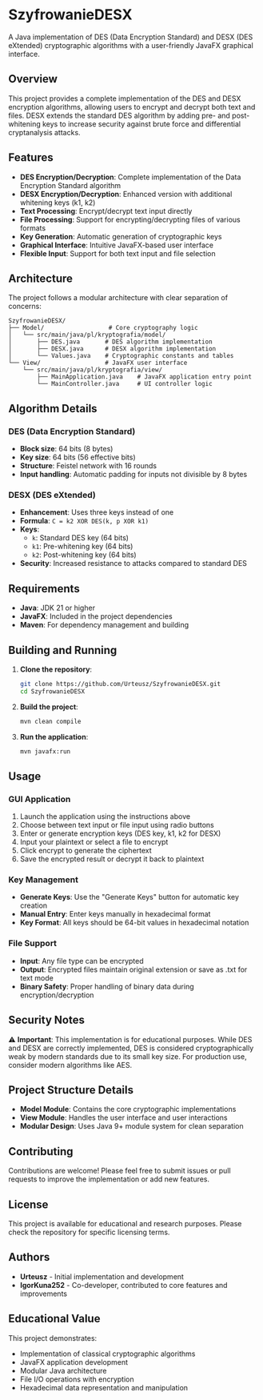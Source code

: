 # SzyfrowanieDESX

A Java implementation of DES (Data Encryption Standard) and DESX (DES eXtended) cryptographic algorithms with a user-friendly JavaFX graphical interface.

## Overview

This project provides a complete implementation of the DES and DESX encryption algorithms, allowing users to encrypt and decrypt both text and files. DESX extends the standard DES algorithm by adding pre- and post-whitening keys to increase security against brute force and differential cryptanalysis attacks.

## Features

- **DES Encryption/Decryption**: Complete implementation of the Data Encryption Standard algorithm
- **DESX Encryption/Decryption**: Enhanced version with additional whitening keys (k1, k2)
- **Text Processing**: Encrypt/decrypt text input directly
- **File Processing**: Support for encrypting/decrypting files of various formats
- **Key Generation**: Automatic generation of cryptographic keys
- **Graphical Interface**: Intuitive JavaFX-based user interface
- **Flexible Input**: Support for both text input and file selection

## Architecture

The project follows a modular architecture with clear separation of concerns:

```
SzyfrowanieDESX/
├── Model/                  # Core cryptography logic
│   └── src/main/java/pl/kryptografia/model/
│       ├── DES.java       # DES algorithm implementation
│       ├── DESX.java      # DESX algorithm implementation
│       └── Values.java    # Cryptographic constants and tables
└── View/                  # JavaFX user interface
    └── src/main/java/pl/kryptografia/view/
        ├── MainApplication.java    # JavaFX application entry point
        └── MainController.java     # UI controller logic
```

## Algorithm Details

### DES (Data Encryption Standard)
- **Block size**: 64 bits (8 bytes)
- **Key size**: 64 bits (56 effective bits)
- **Structure**: Feistel network with 16 rounds
- **Input handling**: Automatic padding for inputs not divisible by 8 bytes

### DESX (DES eXtended)
- **Enhancement**: Uses three keys instead of one
- **Formula**: `C = k2 XOR DES(k, p XOR k1)`
- **Keys**:
  - `k`: Standard DES key (64 bits)
  - `k1`: Pre-whitening key (64 bits)
  - `k2`: Post-whitening key (64 bits)
- **Security**: Increased resistance to attacks compared to standard DES

## Requirements

- **Java**: JDK 21 or higher
- **JavaFX**: Included in the project dependencies
- **Maven**: For dependency management and building

## Building and Running

1. **Clone the repository**:
   ```bash
   git clone https://github.com/Urteusz/SzyfrowanieDESX.git
   cd SzyfrowanieDESX
   ```

2. **Build the project**:
   ```bash
   mvn clean compile
   ```

3. **Run the application**:
   ```bash
   mvn javafx:run
   ```

## Usage

### GUI Application
1. Launch the application using the instructions above
2. Choose between text input or file input using radio buttons
3. Enter or generate encryption keys (DES key, k1, k2 for DESX)
4. Input your plaintext or select a file to encrypt
5. Click encrypt to generate the ciphertext
6. Save the encrypted result or decrypt it back to plaintext

### Key Management
- **Generate Keys**: Use the "Generate Keys" button for automatic key creation
- **Manual Entry**: Enter keys manually in hexadecimal format
- **Key Format**: All keys should be 64-bit values in hexadecimal notation

### File Support
- **Input**: Any file type can be encrypted
- **Output**: Encrypted files maintain original extension or save as .txt for text mode
- **Binary Safety**: Proper handling of binary data during encryption/decryption

## Security Notes

⚠️ **Important**: This implementation is for educational purposes. While DES and DESX are correctly implemented, DES is considered cryptographically weak by modern standards due to its small key size. For production use, consider modern algorithms like AES.

## Project Structure Details

- **Model Module**: Contains the core cryptographic implementations
- **View Module**: Handles the user interface and user interactions
- **Modular Design**: Uses Java 9+ module system for clean separation

## Contributing

Contributions are welcome! Please feel free to submit issues or pull requests to improve the implementation or add new features.

## License

This project is available for educational and research purposes. Please check the repository for specific licensing terms.

## Authors

- **Urteusz** - Initial implementation and development
- **IgorKuna252** - Co-developer, contributed to core features and improvements

## Educational Value

This project demonstrates:
- Implementation of classical cryptographic algorithms
- JavaFX application development
- Modular Java architecture
- File I/O operations with encryption
- Hexadecimal data representation and manipulation
